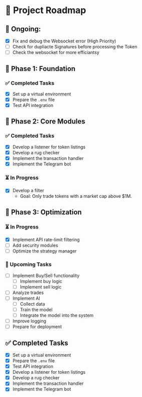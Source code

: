 # 🚀 Project Roadmap

## 🚨 Ongoing:
- [x] Fix and debug the Websocket error (High Priority)
- [ ] Check for dupliacte Signatures before processing the Token
- [ ] Check the websocket for more efficiantsy

## 📌 Phase 1: Foundation
### ✅ Completed Tasks
- [x] Set up a virtual environment
- [x] Prepare the `.env` file
- [x] Test API integration

## 📌 Phase 2: Core Modules
### ✅ Completed Tasks
- [x] Develop a listener for token listings
- [x] Develop a rug checker
- [x] Implement the transaction handler
- [x] Implement the Telegram bot

### ⏳ In Progress
- [x] Develop a filter
  - Goal: Only trade tokens with a market cap above $1M.

## 📌 Phase 3: Optimization
### ⏳ In Progress
- [x] Implement API rate-limit filtering
- [ ] Add security modules
- [ ] Optimize the strategy manager

### 🚀 Upcoming Tasks
- [ ] Implement Buy/Sell functionality
  - [ ] Implement buy logic
  - [ ] Implement sell logic
- [ ] Analyze trades
- [ ] Implement AI
  - [ ] Collect data
  - [ ] Train the model
  - [ ] Integrate the model into the system
- [ ] Improve logging
- [ ] Prepare for deployment

## ✅ Completed Tasks
- [x] Set up a virtual environment
- [x] Prepare the `.env` file
- [x] Test API integration
- [x] Develop a listener for token listings
- [x] Develop a rug checker
- [x] Implement the transaction handler
- [x] Implement the Telegram bot
